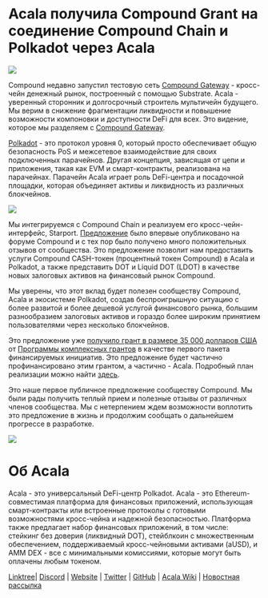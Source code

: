 # **Acala получила Compound Grant на соединение Compound Chain и Polkadot через Acala**

![](https://miro.medium.com/max/4800/1*3vdQ49AL1YacBOCxQRBH7A.png)

Compound недавно запустил тестовую сеть [Compound Gateway](https://www.comp.xyz/t/compound-gateway-testnet/1302) - кросс-чейн денежный рынок, построенный с помощью Substrate. Acala - уверенный сторонник и долгосрочный строитель мультичейн будущего. Мы верим в снижение фрагментации ликвидности и повышение возможности компоновки и доступности DeFi для всех. Это видение, которое мы разделяем с [Compound Gateway](https://www.comp.xyz/t/compound-gateway-testnet/1302).

[Polkadot](https://polkadot.network/) - это протокол уровня 0, который просто обеспечивает общую безопасность PoS и межсетевое взаимодействие для своих подключенных парачейнов. Другая концепция, зависящая от цепи и приложения, такая как EVM и смарт-контракты, реализована на парачейнах. Парачейн Acala играет роль DeFi-центра и посадочной площадки, которая объединяет активы и ликвидность из различных блокчейнов.

![](https://miro.medium.com/max/1380/0\*M7wOJognbkTn85DF)

Мы интегрируемся с Compound Chain и реализуем его кросс-чейн-интерфейс, Starport. [Предложение](https://www.comp.xyz/t/acala-x-compound-chain-gateway-to-polkadot/1349) было впервые опубликовано на форуме Compound и с тех пор было получено много положительных отзывов от сообщества. Это предложение позволит нам предоставить услуги Compound CASH-токен (процентный токен Compound) в Acala и Polkadot, а также представить DOT и Liquid DOT (LDOT) в качестве новых залоговых активов на финансовый рынок Compound.

Мы уверены, что этот вклад будет полезен сообществу Compound, Acala и экосистеме Polkadot, создав беспроигрышную ситуацию с более развитой и более дешевой услугой финансового рынка, большим разнообразием залоговых активов и гораздо более широким принятием пользователями через несколько блокчейнов.

Это предложение уже [получило грант в размере 35 000 долларов США](https://compoundgrants.org/3-31-21-Batch-1-Funded-2355ec32682c4f8bb68956487bbc5261) от [ Программы комплексных грантов](https://compoundgrants.org/) в качестве первого пакета финансируемых инициатив. Это предложение будет частично профинансировано этим грантом, а частично - Acala. Подробный план реализации можно найти [здесь](https://www.comp.xyz/t/acala-x-compound-chain-gateway-to-polkadot/1349).

Это наше первое публичное предложение сообществу Compound. Мы были рады получить теплый прием и полезные отзывы от различных членов сообщества. Мы с нетерпением ждем возможности воплотить это предложение в жизнь и продолжим сообщать о дальнейшем прогрессе в разработке.

![](https://miro.medium.com/max/2402/1\*vtgTFpNWqwSNRChv3uQAWg.png)

# Об Acala

Acala - это универсальный DeFi-центр Polkadot. Acala - это Ethereum-совместимая платформа для финансовых приложений, использующая смарт-контракты или встроенные протоколы с готовыми возможностями кросс-чейна и надежной безопасностью. Платформа также предлагает набор финансовых приложений, в том числе: стейкинг без доверия (ликвидный DOT), стейблкоин с множественным обеспечением, поддерживаемый кросс-чейновыми активами (aUSD), и AMM DEX - все с минимальными комиссиями, которые могут быть оплачены любым токеном.

[Linktree](https://linktr.ee/acalanetwork)| [Discord](https://discord.gg/vdbFVCH) | [Website](https://acala.network/) | [Twitter](https://twitter.com/AcalaNetwork) | [GitHub](https://github.com/AcalaNetwork/Acala) | [Acala Wiki](https://github.com/AcalaNetwork/Acala/wiki) | [Новостная рассылка](https://share.hsforms.com/1X9RxkXk-R62I0VNbATaDXw4h8qc)
